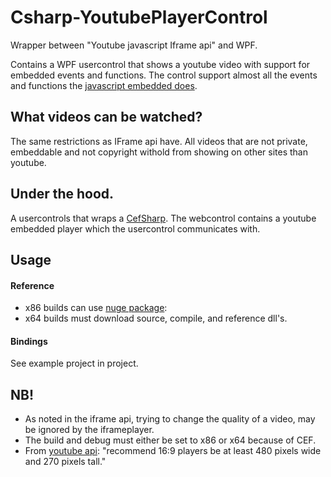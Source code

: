 Csharp-YoutubePlayerControl
===========================

Wrapper between "Youtube javascript Iframe api" and WPF. 

Contains a WPF usercontrol that shows a youtube video with support for embedded events and functions. The control support almost all the events and functions the [javascript embedded does](https://developers.google.com/youtube/iframe_api_reference).

## What videos can be watched?
The same restrictions as IFrame api have. All videos that are not private, embeddable and not copyright withold from showing on other sites than youtube. 

## Under the hood.
A usercontrols that wraps a [CefSharp](https://github.com/cefsharp/CefSharp). The webcontrol contains a youtube embedded player which the usercontrol communicates with. 

## Usage
#### Reference
- x86 builds can use [nuge package](https://www.nuget.org/packages/galri.Csharp-YoutubePlayerControl):
- x64 builds must download source, compile, and reference dll's.
#### Bindings
See example project in project.

## NB!
- As noted in the iframe api, trying to change the quality of a video, may be ignored by the iframeplayer.
- The build and debug must either be set to x86 or x64 because of CEF.
- From [youtube api](https://developers.google.com/youtube/iframe_api_reference#Requirements): "recommend 16:9 players be at least 480 pixels wide and 270 pixels tall."
